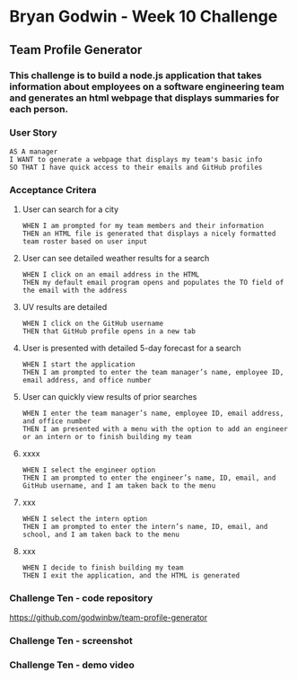 # **Bryan Godwin - Week 10 Challenge**

## **Team Profile Generator**

### This challenge is to build a node.js application that takes information about employees on a software engineering team and generates an html webpage that displays summaries for each person.

### **User Story**

    AS A manager
    I WANT to generate a webpage that displays my team's basic info
    SO THAT I have quick access to their emails and GitHub profiles

### **Acceptance Critera**

1.  User can search for a city

        WHEN I am prompted for my team members and their information
        THEN an HTML file is generated that displays a nicely formatted team roster based on user input

2.  User can see detailed weather results for a search

        WHEN I click on an email address in the HTML
        THEN my default email program opens and populates the TO field of the email with the address

3.  UV results are detailed

        WHEN I click on the GitHub username
        THEN that GitHub profile opens in a new tab

4.  User is presented with detailed 5-day forecast for a search

        WHEN I start the application
        THEN I am prompted to enter the team manager’s name, employee ID, email address, and office number

5.  User can quickly view results of prior searches

        WHEN I enter the team manager’s name, employee ID, email address, and office number
        THEN I am presented with a menu with the option to add an engineer or an intern or to finish building my team

6.  xxxx

        WHEN I select the engineer option
        THEN I am prompted to enter the engineer’s name, ID, email, and GitHub username, and I am taken back to the menu

7.  xxx

        WHEN I select the intern option
        THEN I am prompted to enter the intern’s name, ID, email, and school, and I am taken back to the menu

8.  xxx

        WHEN I decide to finish building my team
        THEN I exit the application, and the HTML is generated

### **Challenge Ten - code repository**

<https://github.com/godwinbw/team-profile-generator>

### **Challenge Ten - screenshot**

<!---
<img src="./challenge_6_screenshot.png" style="width: 50%; height=auto;">
-->

### **Challenge Ten - demo video**
